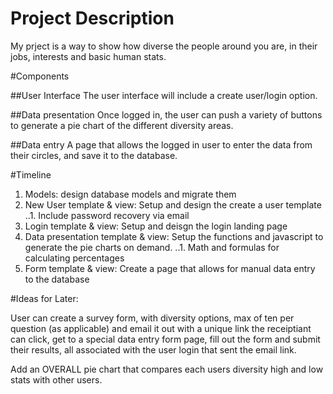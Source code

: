 # Project Description
My prject is a way to show how diverse the people around you are, in their jobs, interests and basic human stats. 

#Components

##User Interface
The user interface will include a create user/login option.

##Data presentation
Once logged in, the user can push a variety of buttons to generate a pie chart of the different diversity areas. 

##Data entry
A page that allows the logged in user to enter the data from their circles, and save it to the database.

#Timeline

1. Models: design database models and migrate them
2. New User template & view: Setup and design the create a user template
..1. Include password recovery via email
3. Login template & view: Setup and deisgn the login landing page
4. Data presentation template & view: Setup the functions and javascript to generate the pie charts on demand.
..1. Math and formulas for calculating percentages
5. Form template & view: Create a page that allows for manual data entry to the database

#Ideas for Later:

User can create a survey form, with diversity options, max of ten per question (as applicable) and email it out with a unique link the receiptiant can click, get to a special data entry form page, fill out the form and submit their results, all associated with the user login that sent the email link.

Add an OVERALL pie chart that compares each users diversity high and low stats with other users. 
